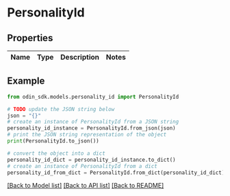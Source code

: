# PersonalityId


## Properties

Name | Type | Description | Notes
------------ | ------------- | ------------- | -------------

## Example

```python
from odin_sdk.models.personality_id import PersonalityId

# TODO update the JSON string below
json = "{}"
# create an instance of PersonalityId from a JSON string
personality_id_instance = PersonalityId.from_json(json)
# print the JSON string representation of the object
print(PersonalityId.to_json())

# convert the object into a dict
personality_id_dict = personality_id_instance.to_dict()
# create an instance of PersonalityId from a dict
personality_id_from_dict = PersonalityId.from_dict(personality_id_dict)
```
[[Back to Model list]](../README.md#documentation-for-models) [[Back to API list]](../README.md#documentation-for-api-endpoints) [[Back to README]](../README.md)


